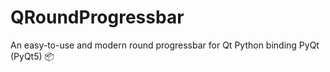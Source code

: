 # QRoundProgressbar
An easy-to-use and modern round progressbar for Qt Python binding PyQt (PyQt5) 📦

